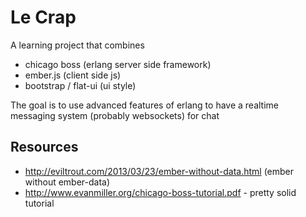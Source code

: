 Le Crap
=======

A learning project that combines

 * chicago boss (erlang server side framework)
 * ember.js (client side js)
 * bootstrap / flat-ui (ui style)

The goal is to use advanced features of erlang to have a realtime messaging system (probably websockets) for chat

Resources
---------

 * http://eviltrout.com/2013/03/23/ember-without-data.html (ember without ember-data)
 * http://www.evanmiller.org/chicago-boss-tutorial.pdf - pretty solid tutorial
